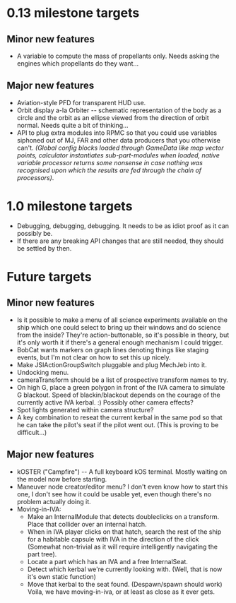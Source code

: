# 0.13 milestone targets

## Minor new features

* A variable to compute the mass of propellants only. Needs asking the engines which propellants do they want...

## Major new features

* Aviation-style PFD for transparent HUD use.
* Orbit display a-la Orbiter -- schematic representation of the body as a circle and the orbit as an ellipse viewed from the direction of orbit normal. Needs quite a bit of thinking...
* API to plug extra modules into RPMC so that you could use variables siphoned out of MJ, FAR and other data producers that you otherwise can't. *(Global config blocks loaded through GameData like map vector points, calculator instantiates sub-part-modules when loaded, native variable processor returns some nonsense in case nothing was recognised upon which the results are fed through the chain of processors)*.

# 1.0 milestone targets

* Debugging, debugging, debugging. It needs to be as idiot proof as it can possibly be.
* If there are any breaking API changes that are still needed, they should be settled by then.

# Future targets

## Minor new features

* Is it possible to make a menu of all science experiments available on the ship which one could select to bring up their windows and do science from the inside? They're action-buttonable, so it's possible in theory, but it's only worth it if there's a general enough mechanism I could trigger.
* BobCat wants markers on graph lines denoting things like staging events, but I'm not clear on how to set this up nicely.
* Make JSIActionGroupSwitch pluggable and plug MechJeb into it.
* Undocking menu.
* cameraTransform should be a list of prospective transform names to try.
* On high G, place a green polygon in front of the IVA camera to simulate G blackout. Speed of blackin/blackout depends on the courage of the currently active IVA kerbal. :) Possibly other camera effects?
* Spot lights generated within camera structure?
* A key combination to reseat the current kerbal in the same pod so that he can take the pilot's seat if the pilot went out. (This is proving to be difficult...)

## Major new features

* kOSTER ("Campfire") -- A full keyboard kOS terminal. Mostly waiting on the model now before starting.
* Maneuver node creator/editor menu? I don't even know how to start this one, I don't see how it could be usable yet, even though there's no problem actually doing it.
* Moving-in-IVA:
  * Make an InternalModule that detects doubleclicks on a transform. Place that collider over an internal hatch.
  * When in IVA player clicks on that hatch, search the rest of the ship for a habitable capsule with IVA in the direction of the click (Somewhat non-trivial as it will require intelligently navigating the part tree).
  * Locate a part which has an IVA and a free InternalSeat.
  * Detect which kerbal we're currently looking with. (Well, that is now it's own static function)
  * Move that kerbal to the seat found. (Despawn/spawn should work)
  Voila, we have moving-in-iva, or at least as close as it ever gets.
